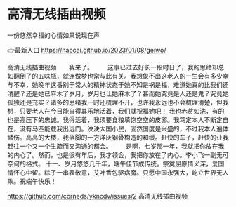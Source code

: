 # 高清无线插曲视频
一份悠然幸福的心情如果说现在声

👉最新入口 https://naocai.github.io/2023/01/08/geiwo/

高清无线插曲视频　　我来了。
　　这事已过去好长一段时日了，我的思绪却总如翻倒了的五味瓶，就连做梦也常与此有关。我想象不出这老人的一生会有多少幸与不幸，她晚年这番别于常人的精神状态于她不知是祸是福，难道她真的比我们还清醒？还是她已麻木了岁月，岁月也让她麻木了？甚而她究竟是人还是鬼？究竟她孤独还是充实？诸多的思绪我一时还梳理不开，也许我永远也不会梳理清楚，但我想，只要老人在今日能自得其乐地活着，我们就祝福她吧！
我也赤贫如洗，有的也是高压下的忠诚。我得活着，我须要食粮填饱空空的皮郛。我笃定本人不断定自在，没有马匹能载我出远门。泱泱大国小民，固然国度是兴盛的，不过我本人遍体鳞伤。高高的大楼，我落脚的一方洋灰钢骨构造的和缓。赶快的车子，赶快的让我赶往一个又一个生疏而又沟通的都会。
　　是啊，七岁那一年，我就把你放在我的内心了。然而，也是很有年后，我才领会，我把你放在了内心。李小飞一副无可奈何的格式。
	十一、岁月悠悠几千年，端午佳节成传统。祭奠屈原情义深，爱国情怀心中留。粽子一串表敬意，艾叶香包驱病魔。只愿中国永强大，屹立世界无人欺。祝端午快乐！

https://github.com/corneds/ykncdv/issues/2
高清无线插曲视频
